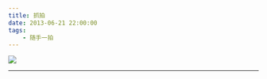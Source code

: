 ```yaml
---
title: 抓拍
date: 2013-06-21 22:00:00
tags:
    - 随手一拍
---
```

![](/img/suishouyipai/2013-06-21/1.jpg)

---
